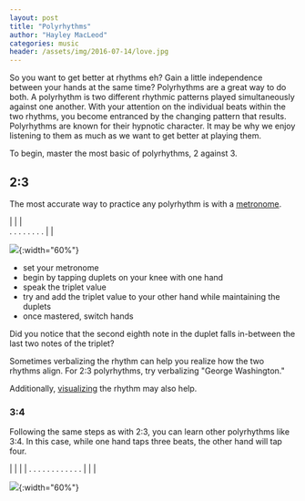 ```yaml
---
layout: post
title: "Polyrhythms"
author: "Hayley MacLeod"
categories: music
header: /assets/img/2016-07-14/love.jpg
---
```


So you want to get better at rhythms eh? Gain a little independence between your hands at the same time? Polyrhythms are a great way to do both. A polyrhythm is two different rhythmic patterns played simultaneously against one another. With your attention on the individual beats within the two rhythms, you become entranced by the changing pattern that results. Polyrhythms are known for their hypnotic character. It may be why we enjoy listening to them as much as we want to get better at playing them.

To begin, master the most basic of polyrhythms, 2 against 3.

## 2:3

The most accurate way to practice any polyrhythm is with a [metronome](https://pitchplay.io). 

|   |   |           
. . . . . . . .
|     |           

![](/assets/img/2016-07-15/polyrhythms){:width="60%"}
<audio example>
*Exercise*

- set your metronome
- begin by tapping duplets on your knee with one hand
- speak the triplet value
- try and add the triplet value to your other hand while maintaining the duplets
- once mastered, switch hands

Did you notice that the second eighth note in the duplet falls in-between the last two notes of the triplet?

Sometimes verbalizing the rhythm can help you realize how the two rhythms align. For 2:3 polyrhythms, try verbalizing "George Washington."

Additionally, [visualizing](https://www.youtube.com/watch?v=A8tKbd91kFA) the rhythm may also help.

### 3:4

Following the same steps as with 2:3, you can learn other polyrhythms like 3:4. In this case, while one hand taps three beats, the other hand will tap four.

|     |     |     |
. . . . . . . . . . . .
|       |       |

![](/assets/img/2016-07-15/polyrhythm34){:width="60%"}

<audio example>

*Exercise*

- set your metronome
- begin by tapping 4 sixteenth notes on your knee with one hand
- speak the triplet value
- try and add the triplet value to your other hand while maintaining the sixteenths
- once mastered, switch hands

### 4:5

In this case, while one hand taps four beats, the other hand will tap five.

|     |     |     |
. . . . . . . . . . . .
|       |       |

![](/assets/img/2016-07-15/polyrhythm34){:width="60%"}
<audio example>
*Exercise*

- set your metronome
- begin by tapping 4 quarter notes on your knee with one hand
- speak the 5 value over the 4
- try and add the 5 value to your other hand while maintaining the 4 quarters
- once mastered, switch hands

Min-ne-ap-o-lis and Un-i-ver-si-ty are both great 5 syllable words that work over the four quarters.

### Adding Your Instrument

Once you begin to feel confident playing polyrhythms, you can begin practicing them with your instrument. Set the metronome to maintain one aspect of the rhythm and you perform the other on your instrument. Pre-determine what notes you want to play. Try improvising. The opportunities are endless.

### It's Just the Beginning

Once you've mastered the above common polyrhythms, you can begin working your way through less common ones.
For many people, the rhythms do not come naturally. With practice and time, you can ingrain the rhythms physically and mentally. Practice them whenever you can.
